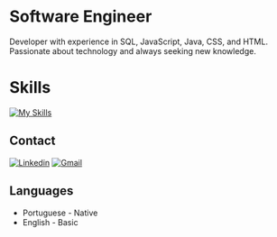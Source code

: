 # Software Engineer

Developer with experience in SQL, JavaScript, Java, CSS, and HTML. Passionate about technology and always seeking new knowledge.

# Skills
[![My Skills](https://skillicons.dev/icons?i=html,css,js,github,gmail,linkedin,mysql,postgres,vscode)](https://skillicons.dev)

## Contact
[![Linkedin](https://img.shields.io/badge/-Linkedin-blue?style=for-the-badge&logo=Linkedin&logoColor=white)](https://www.linkedin.com/in/mateus-dos-santos-moreira)
[![Gmail](https://img.shields.io/badge/Gmail-D14836?style=for-the-badge&logo=gmail&logoColor=white)](mailto:mateusmoura023@gmail.com)

## Languages
- Portuguese - Native
- English - Basic
